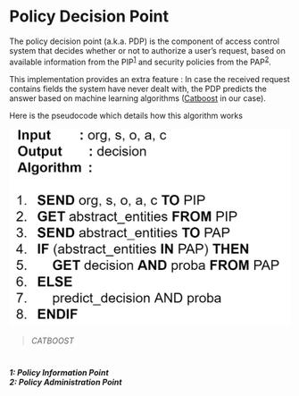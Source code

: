 # Policy Decision Point

The policy decision point (a.k.a. PDP) is the component of access control system that decides whether or not to authorize a user’s request, based on available information from the PIP<sup>[1](#myfootnote1)</sup> and security policies from the PAP<sup>[2](#myfootnote2)</sup>.

This implementation provides an extra feature : In case the received request contains fields the system have never dealt with, the PDP predicts the answer based on machine learning algorithms ([Catboost](https://catboost.ai/) in our case).

Here is the pseudocode which details how this algorithm works

![PDP pseudocode](../images/pdpseudo.PNG)

> _CATBOOST_

# 
<h5>
<a name="myfootnote1">1</a>: Policy Information Point<br>
<a name="myfootnote2">2</a>: Policy Administration Point<br>
</h5>
